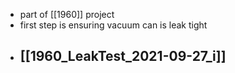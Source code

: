 - part of [[1960]] project
- first step is ensuring vacuum can is leak tight
- [[1960_LeakTest_2021-09-27_i]]
	-